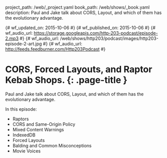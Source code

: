 project_path: /web/_project.yaml
book_path: /web/shows/_book.yaml
description: Paul and Jake talk about CORS, Layout, and which of them has the evolutionary advantage.

{# wf_updated_on: 2015-10-06 #}
{# wf_published_on: 2015-10-06 #}
{# wf_audio_url: https://storage.googleapis.com/http-203-podcast/episode-2.mp3 #}
{# wf_audio_url: /web/shows/http203/podcast/images/http203-episode-2-art.jpg #}
{# wf_audio_url: http://feeds.feedburner.com/Http203Podcast #}

# CORS, Forced Layouts, and Raptor Kebab Shops. {: .page-title }



Paul and Jake talk about CORS, Layout, and which of them has the evolutionary advantage.

In this episode:

* Raptors
* CORS and Same-Origin Policy
* Mixed Content Warnings
* IndexedDB
* Forced Layouts
* Balding and Common Misconceptions
* Movie Voices
